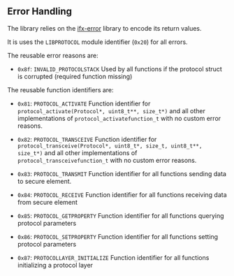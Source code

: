## Error Handling

The library relies on the [ifx-error](https://bitbucket.vih.infineon.com/projects/V2XSYS/repos/hsw-ifx-error/browse) library to encode its return values.

It is uses the `LIBPROTOCOL` module identifier (`0x20`) for all errors.

The reusable error reasons are:

* `0x8f`: `INVALID_PROTOCOLSTACK`
    Used by all functions if the protocol struct is corrupted (required function missing)


The reusable function identifiers are:

* `0x81`: `PROTOCOL_ACTIVATE`
    Function identifier for `protocol_activate(Protocol*, uint8_t**, size_t*)` and all other implementations of `protocol_activatefunction_t` with no custom error reasons.

* `0x82`: `PROTOCOL_TRANSCEIVE`
    Function identifier for `protocol_transceive(Protocol*, uint8_t*, size_t, uint8_t**, size_t*)` and all other implementations of `protocol_transceivefunction_t` with no custom error reasons.

* `0x83`: `PROTOCOL_TRANSMIT`
    Function identifier for all functions sending data to secure element.

* `0x84`: `PROTOCOL_RECEIVE`
    Function identifier for all functions receiving data from secure element

* `0x85`: `PROTOCOL_GETPROPERTY`
    Function identifier for all functions querying protocol parameters

* `0x86`: `PROTOCOL_SETPROPERTY`
    Function identifier for all functions setting protocol parameters

* `0x87`: `PROTOCOLLAYER_INITIALIZE`
    Function identifier for all functions initializing a protocol layer
